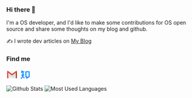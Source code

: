 
<!--
**SmallPond/SmallPond** is a ✨ _special_ ✨ repository because its `README.md` (this file) appears on your GitHub profile.

Here are some ideas to get you started:

- 🔭 I’m currently working on ...
- 🌱 I’m currently learning ...
- 👯 I’m looking to collaborate on ...
- 🤔 I’m looking for help with ...
- 💬 Ask me about ...
- 📫 How to reach me: ...
- 😄 Pronouns: ...
- ⚡ Fun fact: ...
-->

### Hi there 👋

I'm a OS developer, and I'd like to make some contributions for OS open source and share some thoughts on my blog and github.

✍️  I wrote dev articles on <a href="https://www.dingmos.com" target="_blank">My Blog</a>

### Find me

<p align="left">
<a href="mailto:dingbill201@gmail.com" target="blank"><img align="center" src="https://raw.githubusercontent.com/dongweiming/dongweiming/master/assets/gmail.svg" alt="Gmail" height="30" width="30" /></a>
<a href="https://www.zhihu.com/people/dee-201" target="blank"><img align="center" src="https://raw.githubusercontent.com/dongweiming/dongweiming/master/assets/zhihu.svg" style="color: #0084FF" alt="Zhihu" height="30" width="30" /></a>
</p>


![Github Stats](https://github-readme-stats.vercel.app/api?username=SmallPond&show_icons=true&theme=dark&count_private=true)
![Most Used Languages](https://github-readme-stats.vercel.app/api/top-langs/?username=SmallPond&theme=dark&layout=compact)
